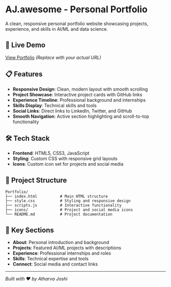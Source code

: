 # AJ.awesome - Personal Portfolio

A clean, responsive personal portfolio website showcasing projects, experience, and skills in AI/ML and data science.

## 🚀 Live Demo
[View Portfolio](https://your-portfolio-url.com) *(Replace with your actual URL)*

## 📋 Features
- **Responsive Design**: Clean, modern layout with smooth scrolling
- **Project Showcase**: Interactive project cards with GitHub links
- **Experience Timeline**: Professional background and internships
- **Skills Display**: Technical skills and tools
- **Social Links**: Direct links to LinkedIn, Twitter, and GitHub
- **Smooth Navigation**: Active section highlighting and scroll-to-top functionality

## 🛠️ Tech Stack
- **Frontend**: HTML5, CSS3, JavaScript
- **Styling**: Custom CSS with responsive grid layouts
- **Icons**: Custom icon set for projects and social media

## 📁 Project Structure
```
Portfolio/
├── index.html          # Main HTML structure
├── style.css           # Styling and responsive design
├── scripts.js          # Interactive functionality
├── icons/              # Project and social media icons
└── README.md           # Project documentation
```

## 🎯 Key Sections
- **About**: Personal introduction and background
- **Projects**: Featured AI/ML projects with descriptions
- **Experience**: Professional internships and roles
- **Skills**: Technical expertise and tools
- **Connect**: Social media and contact links




---
*Built with ❤️ by Atharva Joshi*
